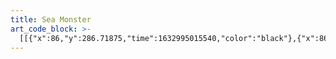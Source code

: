 ```yaml
---
title: Sea Monster
art_code_block: >-
  [[{"x":86,"y":286.71875,"time":1632995015540,"color":"black"},{"x":86,"y":280.71875,"time":1632995015727,"color":"black"},{"x":86,"y":274.71875,"time":1632995015777,"color":"black"},{"x":86,"y":269.71875,"time":1632995015828,"color":"black"},{"x":86,"y":264.71875,"time":1632995015881,"color":"black"},{"x":85,"y":259.71875,"time":1632995015948,"color":"black"},{"x":82,"y":254.71875,"time":1632995016016,"color":"black"},{"x":78,"y":250.71875,"time":1632995016066,"color":"black"},{"x":74,"y":245.71875,"time":1632995016115,"color":"black"},{"x":71,"y":241.71875,"time":1632995016166,"color":"black"},{"x":68,"y":237.71875,"time":1632995016216,"color":"black"},{"x":63,"y":234.71875,"time":1632995016300,"color":"black"},{"x":58,"y":231.71875,"time":1632995016400,"color":"black"},{"x":55,"y":227.71875,"time":1632995016499,"color":"black"},{"x":55,"y":222.71875,"time":1632995016581,"color":"black"},{"x":56,"y":217.71875,"time":1632995016664,"color":"black"},{"x":58,"y":212.71875,"time":1632995016764,"color":"black"},{"x":62,"y":209.71875,"time":1632995016880,"color":"black"},{"x":67,"y":209.71875,"time":1632995017015,"color":"black"},{"x":73,"y":209.71875,"time":1632995017102,"color":"black"},{"x":78,"y":209.71875,"time":1632995017167,"color":"black"},{"x":84,"y":210.71875,"time":1632995017232,"color":"black"},{"x":89,"y":212.71875,"time":1632995017283,"color":"black"},{"x":94,"y":214.71875,"time":1632995017349,"color":"black"},{"x":99,"y":217.71875,"time":1632995017421,"color":"black"},{"x":103,"y":221.71875,"time":1632995017487,"color":"black"},{"x":107,"y":225.71875,"time":1632995017552,"color":"black"},{"x":109,"y":230.71875,"time":1632995017623,"color":"black"},{"x":112,"y":235.71875,"time":1632995017705,"color":"black"},{"x":113,"y":240.71875,"time":1632995017773,"color":"black"},{"x":114,"y":245.71875,"time":1632995017839,"color":"black"},{"x":115,"y":250.71875,"time":1632995017889,"color":"black"},{"x":117,"y":256.71875,"time":1632995017956,"color":"black"},{"x":118,"y":261.71875,"time":1632995018025,"color":"black"},{"x":118,"y":266.71875,"time":1632995018109,"color":"black"},{"x":119,"y":271.71875,"time":1632995018191,"color":"black"},{"x":119,"y":276.71875,"time":1632995018294,"color":"black"},{"x":119,"y":281.71875,"time":1632995018411,"color":"black"},{"x":118,"y":286.71875,"time":1632995018660,"color":"black"},{"x":114,"y":289.71875,"time":1632995018811,"color":"black"},{"x":109,"y":289.71875,"time":1632995018894,"color":"black"},{"x":104,"y":290.71875,"time":1632995018978,"color":"black"},{"x":99,"y":290.71875,"time":1632995019053,"color":"black"},{"x":94,"y":290.71875,"time":1632995019136,"color":"black"},{"x":88,"y":288.71875,"time":1632995019227,"color":"black"},{"x":99,"y":290.71875,"time":1632995019053,"color":"black"}],[{"x":155,"y":278.71875,"time":1632995020146,"color":"black"}],[{"x":156,"y":283.71875,"time":1632995021317,"color":"black"},{"x":156,"y":277.71875,"time":1632995021536,"color":"black"},{"x":156,"y":270.71875,"time":1632995021578,"color":"black"},{"x":156,"y":265.71875,"time":1632995021595,"color":"black"},{"x":156,"y":258.71875,"time":1632995021646,"color":"black"},{"x":157,"y":252.71875,"time":1632995021694,"color":"black"},{"x":158,"y":247.71875,"time":1632995021726,"color":"black"},{"x":159,"y":241.71875,"time":1632995021761,"color":"black"},{"x":160,"y":236.71875,"time":1632995021814,"color":"black"},{"x":162,"y":231.71875,"time":1632995021864,"color":"black"},{"x":165,"y":227.71875,"time":1632995021913,"color":"black"},{"x":167,"y":222.71875,"time":1632995021962,"color":"black"},{"x":170,"y":218.71875,"time":1632995022013,"color":"black"},{"x":175,"y":214.71875,"time":1632995022066,"color":"black"},{"x":181,"y":209.71875,"time":1632995022116,"color":"black"},{"x":186,"y":206.71875,"time":1632995022150,"color":"black"},{"x":191,"y":204.71875,"time":1632995022199,"color":"black"},{"x":196,"y":203.71875,"time":1632995022232,"color":"black"},{"x":201,"y":201.71875,"time":1632995022266,"color":"black"},{"x":207,"y":198.71875,"time":1632995022299,"color":"black"},{"x":212,"y":197.71875,"time":1632995022316,"color":"black"},{"x":218,"y":195.71875,"time":1632995022349,"color":"black"},{"x":224,"y":194.71875,"time":1632995022382,"color":"black"},{"x":229,"y":193.71875,"time":1632995022416,"color":"black"},{"x":234,"y":192.71875,"time":1632995022449,"color":"black"},{"x":240,"y":192.71875,"time":1632995022499,"color":"black"},{"x":245,"y":192.71875,"time":1632995022549,"color":"black"},{"x":251,"y":194.71875,"time":1632995022640,"color":"black"},{"x":256,"y":197.71875,"time":1632995022727,"color":"black"},{"x":260,"y":200.71875,"time":1632995022795,"color":"black"},{"x":265,"y":204.71875,"time":1632995022865,"color":"black"},{"x":271,"y":208.71875,"time":1632995022933,"color":"black"},{"x":275,"y":211.71875,"time":1632995022994,"color":"black"},{"x":279,"y":214.71875,"time":1632995023046,"color":"black"},{"x":284,"y":218.71875,"time":1632995023099,"color":"black"},{"x":288,"y":223.71875,"time":1632995023132,"color":"black"},{"x":290,"y":228.71875,"time":1632995023182,"color":"black"},{"x":292,"y":235.71875,"time":1632995023232,"color":"black"},{"x":294,"y":243.71875,"time":1632995023266,"color":"black"},{"x":296,"y":251.71875,"time":1632995023316,"color":"black"},{"x":297,"y":256.71875,"time":1632995023372,"color":"black"},{"x":298,"y":262.71875,"time":1632995023446,"color":"black"},{"x":299,"y":267.71875,"time":1632995023547,"color":"black"},{"x":299,"y":272.71875,"time":1632995023700,"color":"black"},{"x":299,"y":277.71875,"time":1632995023927,"color":"black"},{"x":297,"y":282.71875,"time":1632995024585,"color":"black"},{"x":293,"y":285.71875,"time":1632995024669,"color":"black"},{"x":288,"y":287.71875,"time":1632995024765,"color":"black"},{"x":282,"y":289.71875,"time":1632995024849,"color":"black"},{"x":276,"y":289.71875,"time":1632995024936,"color":"black"},{"x":271,"y":289.71875,"time":1632995025003,"color":"black"},{"x":266,"y":287.71875,"time":1632995025099,"color":"black"},{"x":261,"y":286.71875,"time":1632995025201,"color":"black"},{"x":260,"y":281.71875,"time":1632995025578,"color":"black"},{"x":260,"y":276.71875,"time":1632995025639,"color":"black"},{"x":260,"y":271.71875,"time":1632995025699,"color":"black"},{"x":258,"y":266.71875,"time":1632995025783,"color":"black"},{"x":255,"y":260.71875,"time":1632995025855,"color":"black"},{"x":252,"y":256.71875,"time":1632995025916,"color":"black"},{"x":247,"y":252.71875,"time":1632995025983,"color":"black"},{"x":243,"y":249.71875,"time":1632995026063,"color":"black"},{"x":238,"y":247.71875,"time":1632995026116,"color":"black"},{"x":233,"y":246.71875,"time":1632995026166,"color":"black"},{"x":228,"y":245.71875,"time":1632995026199,"color":"black"},{"x":223,"y":244.71875,"time":1632995026268,"color":"black"},{"x":218,"y":244.71875,"time":1632995026336,"color":"black"},{"x":213,"y":246.71875,"time":1632995026416,"color":"black"},{"x":209,"y":250.71875,"time":1632995026516,"color":"black"},{"x":207,"y":255.71875,"time":1632995026652,"color":"black"},{"x":204,"y":259.71875,"time":1632995026751,"color":"black"},{"x":203,"y":264.71875,"time":1632995026835,"color":"black"},{"x":201,"y":270.71875,"time":1632995026934,"color":"black"},{"x":201,"y":275.71875,"time":1632995027050,"color":"black"},{"x":201,"y":280.71875,"time":1632995027283,"color":"black"},{"x":201,"y":285.71875,"time":1632995027766,"color":"black"},{"x":197,"y":289.71875,"time":1632995027868,"color":"black"},{"x":192,"y":291.71875,"time":1632995027952,"color":"black"},{"x":187,"y":291.71875,"time":1632995028002,"color":"black"},{"x":182,"y":292.71875,"time":1632995028069,"color":"black"},{"x":176,"y":292.71875,"time":1632995028119,"color":"black"},{"x":171,"y":292.71875,"time":1632995028195,"color":"black"},{"x":166,"y":290.71875,"time":1632995028284,"color":"black"},{"x":162,"y":287.71875,"time":1632995028400,"color":"black"},{"x":159,"y":283.71875,"time":1632995028485,"color":"black"},{"x":166,"y":290.71875,"time":1632995028284,"color":"black"}],[{"x":337,"y":279.71875,"time":1632995029649,"color":"black"},{"x":337,"y":274.71875,"time":1632995029887,"color":"black"},{"x":337,"y":268.71875,"time":1632995029935,"color":"black"},{"x":337,"y":263.71875,"time":1632995029986,"color":"black"},{"x":337,"y":257.71875,"time":1632995030052,"color":"black"},{"x":337,"y":251.71875,"time":1632995030119,"color":"black"},{"x":338,"y":246.71875,"time":1632995030169,"color":"black"},{"x":339,"y":241.71875,"time":1632995030221,"color":"black"},{"x":341,"y":236.71875,"time":1632995030272,"color":"black"},{"x":343,"y":231.71875,"time":1632995030337,"color":"black"},{"x":346,"y":225.71875,"time":1632995030389,"color":"black"},{"x":349,"y":220.71875,"time":1632995030454,"color":"black"},{"x":353,"y":216.71875,"time":1632995030504,"color":"black"},{"x":358,"y":212.71875,"time":1632995030570,"color":"black"},{"x":362,"y":209.71875,"time":1632995030624,"color":"black"},{"x":367,"y":206.71875,"time":1632995030689,"color":"black"},{"x":371,"y":203.71875,"time":1632995030741,"color":"black"},{"x":377,"y":201.71875,"time":1632995030823,"color":"black"},{"x":382,"y":200.71875,"time":1632995030875,"color":"black"},{"x":387,"y":198.71875,"time":1632995030956,"color":"black"},{"x":392,"y":197.71875,"time":1632995031110,"color":"black"},{"x":397,"y":194.71875,"time":1632995031299,"color":"black"},{"x":399,"y":188.71875,"time":1632995031392,"color":"black"},{"x":402,"y":184.71875,"time":1632995031471,"color":"black"},{"x":407,"y":184.71875,"time":1632995031637,"color":"black"},{"x":412,"y":185.71875,"time":1632995031774,"color":"black"},{"x":415,"y":189.71875,"time":1632995031944,"color":"black"},{"x":418,"y":194.71875,"time":1632995032066,"color":"black"},{"x":421,"y":198.71875,"time":1632995032199,"color":"black"},{"x":424,"y":202.71875,"time":1632995032357,"color":"black"},{"x":429,"y":204.71875,"time":1632995032500,"color":"black"},{"x":434,"y":205.71875,"time":1632995032660,"color":"black"},{"x":439,"y":208.71875,"time":1632995032863,"color":"black"},{"x":442,"y":212.71875,"time":1632995032964,"color":"black"},{"x":445,"y":216.71875,"time":1632995033056,"color":"black"},{"x":446,"y":221.71875,"time":1632995033175,"color":"black"},{"x":447,"y":226.71875,"time":1632995033288,"color":"black"},{"x":447,"y":231.71875,"time":1632995033407,"color":"black"},{"x":443,"y":234.71875,"time":1632995033566,"color":"black"},{"x":438,"y":236.71875,"time":1632995033676,"color":"black"},{"x":433,"y":237.71875,"time":1632995033758,"color":"black"},{"x":428,"y":237.71875,"time":1632995033850,"color":"black"},{"x":423,"y":237.71875,"time":1632995033928,"color":"black"},{"x":418,"y":237.71875,"time":1632995034008,"color":"black"},{"x":413,"y":236.71875,"time":1632995034124,"color":"black"},{"x":408,"y":235.71875,"time":1632995034228,"color":"black"},{"x":403,"y":235.71875,"time":1632995034299,"color":"black"},{"x":397,"y":235.71875,"time":1632995034410,"color":"black"},{"x":392,"y":236.71875,"time":1632995034460,"color":"black"},{"x":387,"y":239.71875,"time":1632995034563,"color":"black"},{"x":383,"y":242.71875,"time":1632995034674,"color":"black"},{"x":380,"y":246.71875,"time":1632995034778,"color":"black"},{"x":377,"y":250.71875,"time":1632995034861,"color":"black"},{"x":375,"y":255.71875,"time":1632995034983,"color":"black"},{"x":375,"y":260.71875,"time":1632995035110,"color":"black"},{"x":375,"y":265.71875,"time":1632995035226,"color":"black"},{"x":374,"y":270.71875,"time":1632995035391,"color":"black"},{"x":374,"y":275.71875,"time":1632995035661,"color":"black"},{"x":374,"y":280.71875,"time":1632995036039,"color":"black"},{"x":370,"y":283.71875,"time":1632995036144,"color":"black"},{"x":365,"y":285.71875,"time":1632995036278,"color":"black"},{"x":360,"y":285.71875,"time":1632995036360,"color":"black"},{"x":354,"y":285.71875,"time":1632995036408,"color":"black"},{"x":348,"y":285.71875,"time":1632995036488,"color":"black"},{"x":343,"y":285.71875,"time":1632995036607,"color":"black"},{"x":339,"y":281.71875,"time":1632995036706,"color":"black"},{"x":348,"y":285.71875,"time":1632995036488,"color":"black"}],[{"x":409,"y":196.71875,"time":1632995037769,"color":"black"},{"x":414,"y":195.71875,"time":1632995038245,"color":"black"},{"x":410,"y":192.71875,"time":1632995038416,"color":"black"},{"x":408,"y":197.71875,"time":1632995038599,"color":"black"},{"x":414,"y":195.71875,"time":1632995038245,"color":"black"}],[{"x":428,"y":217.71875,"time":1632995039985,"color":"black"},{"x":428,"y":222.71875,"time":1632995040359,"color":"black"},{"x":432,"y":225.71875,"time":1632995040500,"color":"black"},{"x":437,"y":226.71875,"time":1632995040666,"color":"black"},{"x":442,"y":224.71875,"time":1632995040983,"color":"black"},{"x":432,"y":225.71875,"time":1632995040500,"color":"black"}],[{"x":68,"y":214.71875,"time":1632995044894,"color":"black"},{"x":73,"y":216.71875,"time":1632995045216,"color":"black"},{"x":78,"y":219.71875,"time":1632995045268,"color":"black"},{"x":82,"y":222.71875,"time":1632995045371,"color":"black"},{"x":86,"y":225.71875,"time":1632995045526,"color":"black"},{"x":89,"y":229.71875,"time":1632995045622,"color":"black"},{"x":93,"y":233.71875,"time":1632995045738,"color":"black"},{"x":97,"y":236.71875,"time":1632995045834,"color":"black"},{"x":101,"y":240.71875,"time":1632995045905,"color":"black"},{"x":104,"y":245.71875,"time":1632995045990,"color":"black"},{"x":106,"y":250.71875,"time":1632995046069,"color":"black"},{"x":108,"y":255.71875,"time":1632995046133,"color":"black"},{"x":110,"y":260.71875,"time":1632995046198,"color":"black"},{"x":110,"y":265.71875,"time":1632995046275,"color":"black"},{"x":110,"y":270.71875,"time":1632995046369,"color":"black"},{"x":111,"y":275.71875,"time":1632995046448,"color":"black"},{"x":110,"y":265.71875,"time":1632995046275,"color":"black"}],[{"x":169,"y":284.71875,"time":1632995047597,"color":"black"},{"x":169,"y":279.71875,"time":1632995047840,"color":"black"},{"x":169,"y":271.71875,"time":1632995047951,"color":"black"},{"x":171,"y":259.71875,"time":1632995048097,"color":"black"},{"x":172,"y":254.71875,"time":1632995048183,"color":"black"},{"x":173,"y":249.71875,"time":1632995048265,"color":"black"},{"x":175,"y":243.71875,"time":1632995048327,"color":"black"},{"x":176,"y":238.71875,"time":1632995048395,"color":"black"},{"x":178,"y":233.71875,"time":1632995048494,"color":"black"},{"x":181,"y":229.71875,"time":1632995048564,"color":"black"},{"x":185,"y":226.71875,"time":1632995048648,"color":"black"},{"x":189,"y":222.71875,"time":1632995048731,"color":"black"},{"x":193,"y":219.71875,"time":1632995048793,"color":"black"},{"x":198,"y":217.71875,"time":1632995048880,"color":"black"},{"x":203,"y":215.71875,"time":1632995048974,"color":"black"},{"x":208,"y":214.71875,"time":1632995049053,"color":"black"},{"x":213,"y":213.71875,"time":1632995049119,"color":"black"},{"x":219,"y":212.71875,"time":1632995049189,"color":"black"},{"x":224,"y":211.71875,"time":1632995049285,"color":"black"},{"x":229,"y":211.71875,"time":1632995049342,"color":"black"},{"x":234,"y":211.71875,"time":1632995049436,"color":"black"},{"x":240,"y":211.71875,"time":1632995049519,"color":"black"},{"x":245,"y":212.71875,"time":1632995049586,"color":"black"},{"x":250,"y":214.71875,"time":1632995049669,"color":"black"},{"x":255,"y":217.71875,"time":1632995049771,"color":"black"},{"x":260,"y":220.71875,"time":1632995049855,"color":"black"},{"x":265,"y":223.71875,"time":1632995049970,"color":"black"},{"x":269,"y":227.71875,"time":1632995050054,"color":"black"},{"x":272,"y":233.71875,"time":1632995050155,"color":"black"},{"x":275,"y":238.71875,"time":1632995050255,"color":"black"},{"x":277,"y":243.71875,"time":1632995050356,"color":"black"},{"x":280,"y":248.71875,"time":1632995050422,"color":"black"},{"x":282,"y":253.71875,"time":1632995050523,"color":"black"},{"x":284,"y":258.71875,"time":1632995050593,"color":"black"},{"x":285,"y":263.71875,"time":1632995050690,"color":"black"},{"x":282,"y":253.71875,"time":1632995050523,"color":"black"}],[{"x":400,"y":205.71875,"time":1632995052440,"color":"black"},{"x":395,"y":205.71875,"time":1632995052708,"color":"black"},{"x":389,"y":206.71875,"time":1632995052774,"color":"black"},{"x":384,"y":208.71875,"time":1632995052861,"color":"black"},{"x":380,"y":211.71875,"time":1632995052942,"color":"black"},{"x":375,"y":213.71875,"time":1632995053027,"color":"black"},{"x":371,"y":216.71875,"time":1632995053114,"color":"black"},{"x":366,"y":219.71875,"time":1632995053210,"color":"black"},{"x":363,"y":223.71875,"time":1632995053310,"color":"black"},{"x":360,"y":227.71875,"time":1632995053376,"color":"black"},{"x":357,"y":231.71875,"time":1632995053462,"color":"black"},{"x":355,"y":236.71875,"time":1632995053526,"color":"black"},{"x":352,"y":240.71875,"time":1632995053630,"color":"black"},{"x":351,"y":245.71875,"time":1632995053710,"color":"black"},{"x":350,"y":250.71875,"time":1632995053807,"color":"black"},{"x":349,"y":255.71875,"time":1632995053912,"color":"black"},{"x":349,"y":260.71875,"time":1632995053973,"color":"black"},{"x":349,"y":265.71875,"time":1632995054077,"color":"black"},{"x":349,"y":270.71875,"time":1632995054154,"color":"black"},{"x":349,"y":275.71875,"time":1632995054245,"color":"black"},{"x":349,"y":265.71875,"time":1632995054077,"color":"black"}],[{"x":78,"y":283.71875,"time":1632995056842,"color":"black"},{"x":72,"y":284.71875,"time":1632995057192,"color":"black"},{"x":68,"y":287.71875,"time":1632995057260,"color":"black"},{"x":66,"y":292.71875,"time":1632995057389,"color":"black"},{"x":67,"y":297.71875,"time":1632995057531,"color":"black"},{"x":71,"y":300.71875,"time":1632995057598,"color":"black"},{"x":76,"y":302.71875,"time":1632995057693,"color":"black"},{"x":81,"y":303.71875,"time":1632995057763,"color":"black"},{"x":87,"y":304.71875,"time":1632995057846,"color":"black"},{"x":92,"y":305.71875,"time":1632995057912,"color":"black"},{"x":97,"y":305.71875,"time":1632995057999,"color":"black"},{"x":102,"y":305.71875,"time":1632995058111,"color":"black"},{"x":107,"y":305.71875,"time":1632995058206,"color":"black"},{"x":112,"y":305.71875,"time":1632995058297,"color":"black"},{"x":117,"y":304.71875,"time":1632995058376,"color":"black"},{"x":122,"y":302.71875,"time":1632995058528,"color":"black"},{"x":112,"y":305.71875,"time":1632995058297,"color":"black"}],[{"x":147,"y":289.71875,"time":1632995059302,"color":"black"},{"x":144,"y":293.71875,"time":1632995059678,"color":"black"},{"x":145,"y":298.71875,"time":1632995059763,"color":"black"},{"x":148,"y":303.71875,"time":1632995059866,"color":"black"},{"x":153,"y":304.71875,"time":1632995059976,"color":"black"},{"x":159,"y":305.71875,"time":1632995060047,"color":"black"},{"x":164,"y":306.71875,"time":1632995060145,"color":"black"},{"x":170,"y":307.71875,"time":1632995060242,"color":"black"},{"x":175,"y":307.71875,"time":1632995060329,"color":"black"},{"x":180,"y":307.71875,"time":1632995060409,"color":"black"},{"x":185,"y":307.71875,"time":1632995060529,"color":"black"},{"x":190,"y":308.71875,"time":1632995060651,"color":"black"},{"x":195,"y":308.71875,"time":1632995060856,"color":"black"},{"x":200,"y":307.71875,"time":1632995060993,"color":"black"},{"x":205,"y":305.71875,"time":1632995061128,"color":"black"},{"x":210,"y":303.71875,"time":1632995061281,"color":"black"},{"x":213,"y":299.71875,"time":1632995061549,"color":"black"},{"x":213,"y":294.71875,"time":1632995061709,"color":"black"},{"x":210,"y":303.71875,"time":1632995061281,"color":"black"}],[{"x":250,"y":293.71875,"time":1632995063543,"color":"black"},{"x":252,"y":299.71875,"time":1632995063954,"color":"black"},{"x":256,"y":302.71875,"time":1632995064077,"color":"black"},{"x":261,"y":303.71875,"time":1632995064191,"color":"black"},{"x":266,"y":303.71875,"time":1632995064268,"color":"black"},{"x":271,"y":303.71875,"time":1632995064375,"color":"black"},{"x":276,"y":304.71875,"time":1632995064475,"color":"black"},{"x":281,"y":304.71875,"time":1632995064566,"color":"black"},{"x":286,"y":304.71875,"time":1632995064658,"color":"black"},{"x":291,"y":304.71875,"time":1632995064749,"color":"black"},{"x":296,"y":304.71875,"time":1632995064857,"color":"black"},{"x":301,"y":302.71875,"time":1632995064933,"color":"black"},{"x":305,"y":299.71875,"time":1632995065027,"color":"black"},{"x":310,"y":296.71875,"time":1632995065189,"color":"black"},{"x":301,"y":302.71875,"time":1632995064933,"color":"black"}],[{"x":307,"y":265.71875,"time":1632995066108,"color":"black"},{"x":312,"y":266.71875,"time":1632995066466,"color":"black"},{"x":316,"y":269.71875,"time":1632995066579,"color":"black"},{"x":307,"y":265.71875,"time":1632995066108,"color":"black"}],[{"x":215,"y":269.71875,"time":1632995067974,"color":"black"},{"x":220,"y":268.71875,"time":1632995068258,"color":"black"},{"x":225,"y":270.71875,"time":1632995068361,"color":"black"},{"x":229,"y":274.71875,"time":1632995068501,"color":"black"},{"x":230,"y":279.71875,"time":1632995068693,"color":"black"},{"x":225,"y":270.71875,"time":1632995068361,"color":"black"}],[{"x":385,"y":274.71875,"time":1632995071289,"color":"black"},{"x":387,"y":279.71875,"time":1632995071679,"color":"black"},{"x":388,"y":284.71875,"time":1632995071812,"color":"black"},{"x":388,"y":289.71875,"time":1632995071911,"color":"black"},{"x":387,"y":294.71875,"time":1632995072061,"color":"black"},{"x":383,"y":297.71875,"time":1632995072177,"color":"black"},{"x":378,"y":299.71875,"time":1632995072288,"color":"black"},{"x":373,"y":300.71875,"time":1632995072400,"color":"black"},{"x":368,"y":301.71875,"time":1632995072535,"color":"black"},{"x":378,"y":299.71875,"time":1632995072288,"color":"black"}],[{"x":329,"y":312.71875,"time":1632995073412,"color":"black"},{"x":335,"y":312.71875,"time":1632995073716,"color":"black"},{"x":342,"y":313.71875,"time":1632995073780,"color":"black"},{"x":347,"y":314.71875,"time":1632995073860,"color":"black"},{"x":352,"y":315.71875,"time":1632995073927,"color":"black"},{"x":357,"y":315.71875,"time":1632995074020,"color":"black"},{"x":347,"y":314.71875,"time":1632995073860,"color":"black"}],[{"x":225,"y":323.71875,"time":1632995075948,"color":"black"},{"x":220,"y":323.71875,"time":1632995076195,"color":"black"},{"x":215,"y":323.71875,"time":1632995076261,"color":"black"},{"x":208,"y":324.71875,"time":1632995076338,"color":"black"},{"x":203,"y":324.71875,"time":1632995076397,"color":"black"},{"x":198,"y":324.71875,"time":1632995076464,"color":"black"},{"x":193,"y":324.71875,"time":1632995076527,"color":"black"},{"x":203,"y":324.71875,"time":1632995076397,"color":"black"}],[{"x":52,"y":315.71875,"time":1632995078304,"color":"black"},{"x":53,"y":320.71875,"time":1632995078610,"color":"black"},{"x":57,"y":324.71875,"time":1632995078675,"color":"black"},{"x":62,"y":326.71875,"time":1632995078758,"color":"black"},{"x":67,"y":328.71875,"time":1632995078827,"color":"black"},{"x":72,"y":329.71875,"time":1632995078923,"color":"black"},{"x":77,"y":329.71875,"time":1632995079080,"color":"black"},{"x":67,"y":328.71875,"time":1632995078827,"color":"black"}],[{"x":68,"y":261.71875,"time":1632995079854,"color":"black"},{"x":63,"y":261.71875,"time":1632995080152,"color":"black"},{"x":57,"y":264.71875,"time":1632995080234,"color":"black"},{"x":53,"y":267.71875,"time":1632995080326,"color":"black"},{"x":63,"y":261.71875,"time":1632995080152,"color":"black"}],[{"x":321,"y":236.71875,"time":1632995081736,"color":"black"},{"x":326,"y":236.71875,"time":1632995082020,"color":"black"},{"x":331,"y":238.71875,"time":1632995082192,"color":"black"},{"x":321,"y":236.71875,"time":1632995081736,"color":"black"}],[{"x":424,"y":252.71875,"time":1632995083186,"color":"black"},{"x":429,"y":252.71875,"time":1632995083446,"color":"black"},{"x":432,"y":256.71875,"time":1632995083663,"color":"black"},{"x":424,"y":252.71875,"time":1632995083186,"color":"black"}],[{"x":358,"y":345.71875,"time":1632995084763,"color":"black"},{"x":364,"y":345.71875,"time":1632995085042,"color":"black"},{"x":369,"y":343.71875,"time":1632995085176,"color":"black"},{"x":358,"y":345.71875,"time":1632995084763,"color":"black"}],[{"x":138,"y":254.71875,"time":1632995086876,"color":"black"},{"x":143,"y":253.71875,"time":1632995087233,"color":"black"},{"x":138,"y":254.71875,"time":1632995086876,"color":"black"}],[{"x":158,"y":359.71875,"time":1632995088112,"color":"black"},{"x":163,"y":359.71875,"time":1632995088425,"color":"black"},{"x":158,"y":359.71875,"time":1632995088112,"color":"black"}],[{"x":300,"y":361.71875,"time":1632995089512,"color":"black"}]]
---
```


